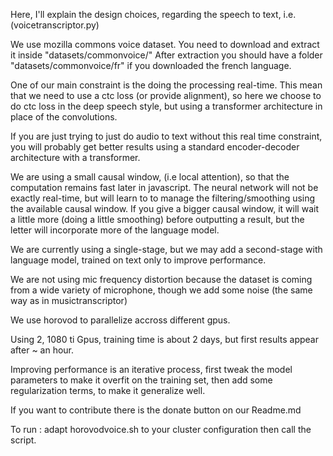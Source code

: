 Here, I'll explain the design choices, regarding the speech to text, i.e. (voicetranscriptor.py)

We use mozilla commons voice dataset.
You need to download and extract it inside "datasets/commonvoice/" 
After extraction you should have a folder "datasets/commonvoice/fr" if you downloaded the french language.

One of our main constraint is the doing the processing real-time.
This mean that we need to use a ctc loss (or provide alignment), so here we choose to do ctc loss in the deep speech style, but using a transformer architecture in place of the convolutions.

If you are just trying to just do audio to text without this real time constraint, you will probably get better results using a standard encoder-decoder architecture with a transformer.

We are using a small causal window, (i.e local attention), so that the computation remains fast later in javascript.
The neural network will not be exactly real-time, but will learn to to manage the filtering/smoothing using the available causal window.
If you give a bigger causal window, it will wait a little more (doing a little smoothing) before outputting a result, but the letter will incorporate more of the language model.

We are currently using a single-stage, but we may add a second-stage with language model, trained on text only to improve performance.

We are not using mic frequency distortion because the dataset is coming from a wide variety of microphone, though we add some noise (the same way as in musictranscriptor)

We use horovod to parallelize accross different gpus.

Using 2, 1080 ti Gpus, training time is about 2 days, but first results appear after ~ an hour.

Improving performance is an iterative process, first tweak the model parameters to make it overfit on the training set, then add some regularization terms, to make it generalize well.

If you want to contribute there is the donate button on our Readme.md 

To run : adapt horovodvoice.sh to your cluster configuration then call the script.
